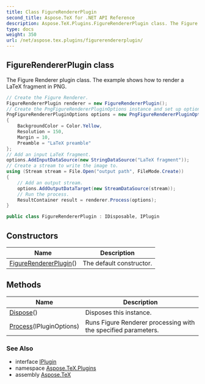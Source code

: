 ```yaml
---
title: Class FigureRendererPlugin
second_title: Aspose.TeX for .NET API Reference
description: Aspose.TeX.Plugins.FigureRendererPlugin class. The Figure Renderer plugin class.  The example shows how to render a LaTeX fragment in PNG
type: docs
weight: 350
url: /net/aspose.tex.plugins/figurerendererplugin/
---
```

## FigureRendererPlugin class

The Figure Renderer plugin class.  The example shows how to render a LaTeX fragment in PNG.

```csharp
// Create the Figure Renderer.
FigureRendererPlugin renderer = new FigureRendererPlugin();
// Create the PngFigureRendererPluginOptions instance and set up options.
PngFigureRendererPluginOptions options = new PngFigureRendererPluginOptions()
{
    BackgroundColor = Color.Yellow,
    Resolution = 150,
    Margin = 10,
    Preamble = "LaTeX preamble"
};
// Add an input LaTeX fragment.
options.AddInputDataSource(new StringDataSource("LaTeX fragment"));
// Create a stream to write the image to.
using (Stream stream = File.Open("output path", FileMode.Create))
{
    // Add an output stream.
    options.AddOutputDataTarget(new StreamDataSource(stream));
    // Run the process.
    ResultContainer result = renderer.Process(options);
}
```

```csharp
public class FigureRendererPlugin : IDisposable, IPlugin
```

## Constructors

| Name | Description |
| --- | --- |
| [FigureRendererPlugin](figurerendererplugin/)() | The default constructor. |

## Methods

| Name | Description |
| --- | --- |
| [Dispose](../../aspose.tex.plugins/figurerendererplugin/dispose/)() | Disposes this instance. |
| [Process](../../aspose.tex.plugins/figurerendererplugin/process/)(IPluginOptions) | Runs Figure Renderer processing with the specified parameters. |

### See Also

* interface [IPlugin](../iplugin/)
* namespace [Aspose.TeX.Plugins](../../aspose.tex.plugins/)
* assembly [Aspose.TeX](../../)


